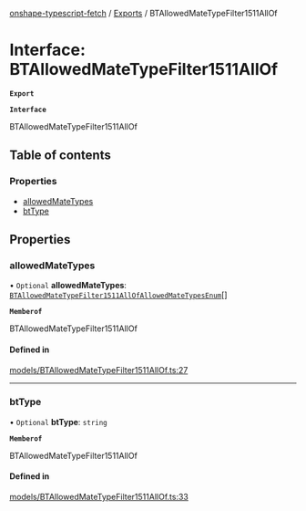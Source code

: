 [onshape-typescript-fetch](../README.md) / [Exports](../modules.md) / BTAllowedMateTypeFilter1511AllOf

# Interface: BTAllowedMateTypeFilter1511AllOf

**`Export`**

**`Interface`**

BTAllowedMateTypeFilter1511AllOf

## Table of contents

### Properties

- [allowedMateTypes](BTAllowedMateTypeFilter1511AllOf.md#allowedmatetypes)
- [btType](BTAllowedMateTypeFilter1511AllOf.md#bttype)

## Properties

### allowedMateTypes

• `Optional` **allowedMateTypes**: [`BTAllowedMateTypeFilter1511AllOfAllowedMateTypesEnum`](../modules.md#btallowedmatetypefilter1511allofallowedmatetypesenum-1)[]

**`Memberof`**

BTAllowedMateTypeFilter1511AllOf

#### Defined in

[models/BTAllowedMateTypeFilter1511AllOf.ts:27](https://github.com/toebes/onshape-typescript-fetch/blob/3e11ae1/models/BTAllowedMateTypeFilter1511AllOf.ts#L27)

___

### btType

• `Optional` **btType**: `string`

**`Memberof`**

BTAllowedMateTypeFilter1511AllOf

#### Defined in

[models/BTAllowedMateTypeFilter1511AllOf.ts:33](https://github.com/toebes/onshape-typescript-fetch/blob/3e11ae1/models/BTAllowedMateTypeFilter1511AllOf.ts#L33)
